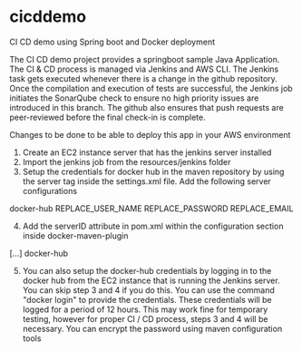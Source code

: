 # cicddemo
CI CD demo using Spring boot and Docker deployment

The CI CD demo project provides a springboot sample Java Application. The CI & CD process is managed via Jenkins and AWS CLI. The Jenkins 
task gets executed whenever there is a change in the github repository. Once the compilation and execution of tests are successful, the 
Jenkins job initiates the SonarQube check to ensure no high priority issues are introduced in this branch. The github also ensures that
push requests are peer-reviewed before the final check-in is complete.

Changes to be done to be able to deploy this app in your AWS environment
1. Create an EC2 instance server that has the jenkins server installed
2. Import the jenkins job from the resources/jenkins folder
3. Setup the credentials for docker hub in the maven repository by using the server tag inside the settings.xml file. 
Add the following server configurations
<servers>
  <server>
    <id>docker-hub</id>
    <username>REPLACE_USER_NAME</username>
    <password>REPLACE_PASSWORD</password>
    <configuration>
      <email>REPLACE_EMAIL</email>
    </configuration>
  </server>
</servers>

4. Add the serverID attribute in pom.xml within the configuration section inside <artifactId>docker-maven-plugin</artifactId>
  <configuration>
      [...]
      <serverId>docker-hub</serverId>
    </configuration>

5.  You can also setup the docker-hub credentials by logging in to the docker hub from the EC2 instance that is running the Jenkins 
server. 
You can skip step 3 and 4 if you do this. You can use the command "docker login" to provide the credentials. These credentials will be 
logged for a period of 12 hours. This may work fine for temporary testing, however for proper CI / CD process, steps 3 and 4 will be 
necessary. You can encrypt the password using maven configuration tools




